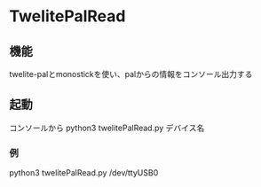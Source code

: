 # TwelitePalRead

## 機能
twelite-palとmonostickを使い、palからの情報をコンソール出力する

## 起動
コンソールから
python3 twelitePalRead.py デバイス名

### 例
python3 twelitePalRead.py /dev/ttyUSB0

